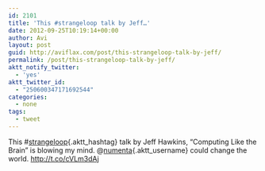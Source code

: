 ```yaml
---
id: 2101
title: 'This #strangeloop talk by Jeff…'
date: 2012-09-25T10:19:14+00:00
author: Avi
layout: post
guid: http://aviflax.com/post/this-strangeloop-talk-by-jeff/
permalink: /post/this-strangeloop-talk-by-jeff/
aktt_notify_twitter:
  - 'yes'
aktt_twitter_id:
  - "250600347171692544"
categories:
  - none
tags:
  - tweet
---
```

This #[strangeloop](http://search.twitter.com/search?q=%23strangeloop){.aktt_hashtag} talk by Jeff Hawkins, “Computing Like the Brain” is blowing my mind. @[numenta](http://twitter.com/numenta){.aktt_username} could change the world. <a href="http://t.co/cVLm3dAj" rel="nofollow">http://t.co/cVLm3dAj</a>